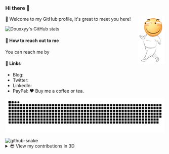 
### Hi there 👋

<a href="https://github.com/sy-records"><img src="https://raw.githubusercontent.com/sy-records/staticfile/master/images/202007/huaji.gif" align="right" height="150"></a>

🎉 Welcome to my GitHub profile, it's great to meet you here!

![Douxxyy's GitHub stats](https://github-readme-stats.vercel.app/api?username=douxxyy&show_icons=true&theme=radical)


#### 💌 How to reach out to me

You can reach me by 

#### 🔗 Links

- Blog:
- Twitter: 
- LinkedIn: 
- PayPal: ❤️ Buy me a coffee or tea.

[![GitHub Snake Light](https://raw.githubusercontent.com/sy-records/sy-records/output/github-contribution-grid-snake.svg)](https://github.com/sy-records)


<picture>
  <source media="(prefers-color-scheme: dark)" srcset="github-snake-dark.svg" />
  <source media="(prefers-color-scheme: light)" srcset="github-snake.svg" />
  <img alt="github-snake" src="github-snake.svg" />
</picture>


<details>
<summary>😎 View my contributions in 3D</summary>


![](./profile-3d-contrib/profile-gitblock.svg#gh-light-mode-only)
![](./profile-3d-contrib/profile-night-rainbow.svg#gh-dark-mode-only)

</details>

<!--
( ๑ˊ•̥▵•)੭₎₎ Welcome to follow me and give me a star :)
-->

